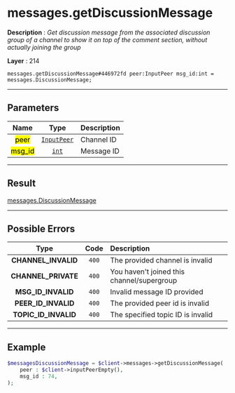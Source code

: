 # messages.getDiscussionMessage

**Description** : *Get discussion message from the associated discussion group of a channel to show it on top of the comment section, without actually joining the group*

**Layer** : 214

```tl
messages.getDiscussionMessage#446972fd peer:InputPeer msg_id:int = messages.DiscussionMessage;
```

---

## Parameters

| Name | Type | Description |
| :---: | :---: | :--- |
| <mark>peer</mark> | [`InputPeer`](type/InputPeer) | Channel ID |
| <mark>msg_id</mark> | [`int`](type/int) | Message ID |

---

## Result

[messages.DiscussionMessage](type/messages.DiscussionMessage)

---

## Possible Errors

| Type | Code | Description |
| :---: | :---: | :--- |
| **CHANNEL_INVALID** | `400` | The provided channel is invalid |
| **CHANNEL_PRIVATE** | `400` | You haven't joined this channel/supergroup |
| **MSG_ID_INVALID** | `400` | Invalid message ID provided |
| **PEER_ID_INVALID** | `400` | The provided peer id is invalid |
| **TOPIC_ID_INVALID** | `400` | The specified topic ID is invalid |

---

## Example

```php
$messagesDiscussionMessage = $client->messages->getDiscussionMessage(
	peer : $client->inputPeerEmpty(),
	msg_id : 74,
);
```